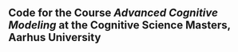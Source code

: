 ## Code for the Course *Advanced Cognitive Modeling* at the Cognitive Science Masters, Aarhus University
